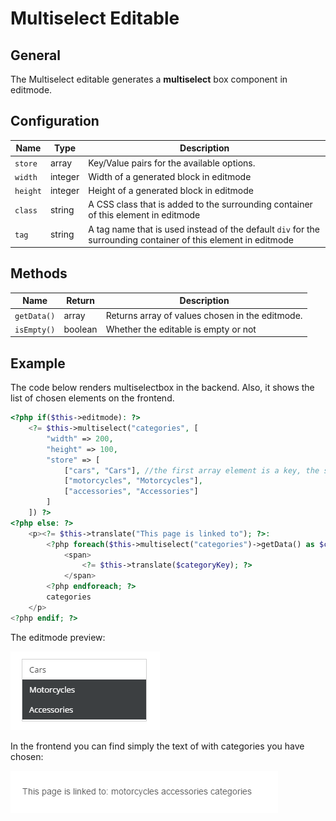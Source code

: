 # Multiselect Editable

## General

The Multiselect editable generates a **multiselect** box component in editmode.

## Configuration

| Name     | Type    | Description                                                                                                    |
|----------|---------|----------------------------------------------------------------------------------------------------------------|
| `store`  | array   | Key/Value pairs for the available options.                                                                     |
| `width`  | integer | Width of a generated block in editmode                                                                         |
| `height` | integer | Height of a generated block in editmode                                                                        |
| `class`  | string  | A CSS class that is added to the surrounding container of this element in editmode                             |
| `tag`    | string  | A tag name that is used instead of the default `div` for the surrounding container of this element in editmode |

## Methods

| Name        | Return  | Description                                     |
|-------------|---------|-------------------------------------------------|
| `getData()` | array   | Returns array of values chosen in the editmode. |
| `isEmpty()` | boolean | Whether the editable is empty or not            |

## Example

The code below renders multiselectbox in the backend. 
Also, it shows the list of chosen elements on the frontend. 

```php
<?php if($this->editmode): ?>
    <?= $this->multiselect("categories", [
        "width" => 200,
        "height" => 100,
        "store" => [
            ["cars", "Cars"], //the first array element is a key, the second is a label rendered in editmode
            ["motorcycles", "Motorcycles"],
            ["accessories", "Accessories"] 
        ]
    ]) ?>
<?php else: ?>
    <p><?= $this->translate("This page is linked to"); ?>:
        <?php foreach($this->multiselect("categories")->getData() as $categoryKey): ?>
            <span>
                <?= $this->translate($categoryKey); ?>
            </span>
        <?php endforeach; ?>
        categories
    </p>
<?php endif; ?>
```

The editmode preview:

![Multiselect editable - editmode](../../img/editables_multiselect_editmode.png)

In the frontend you can find simply the text of with categories you have chosen: 

![Multiselect editable - frontend](../../img/editables_multiselect_frontend.png)
